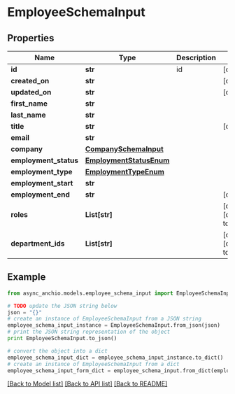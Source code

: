 # EmployeeSchemaInput


## Properties

Name | Type | Description | Notes
------------ | ------------- | ------------- | -------------
**id** | **str** | id | [optional] 
**created_on** | **str** |  | [optional] 
**updated_on** | **str** |  | [optional] 
**first_name** | **str** |  | 
**last_name** | **str** |  | 
**title** | **str** |  | [optional] 
**email** | **str** |  | 
**company** | [**CompanySchemaInput**](CompanySchemaInput.md) |  | 
**employment_status** | [**EmploymentStatusEnum**](EmploymentStatusEnum.md) |  | 
**employment_type** | [**EmploymentTypeEnum**](EmploymentTypeEnum.md) |  | 
**employment_start** | **str** |  | 
**employment_end** | **str** |  | [optional] 
**roles** | **List[str]** |  | [optional] [default to []]
**department_ids** | **List[str]** |  | [optional] [default to []]

## Example

```python
from async_anchio.models.employee_schema_input import EmployeeSchemaInput

# TODO update the JSON string below
json = "{}"
# create an instance of EmployeeSchemaInput from a JSON string
employee_schema_input_instance = EmployeeSchemaInput.from_json(json)
# print the JSON string representation of the object
print EmployeeSchemaInput.to_json()

# convert the object into a dict
employee_schema_input_dict = employee_schema_input_instance.to_dict()
# create an instance of EmployeeSchemaInput from a dict
employee_schema_input_form_dict = employee_schema_input.from_dict(employee_schema_input_dict)
```
[[Back to Model list]](../README.md#documentation-for-models) [[Back to API list]](../README.md#documentation-for-api-endpoints) [[Back to README]](../README.md)


